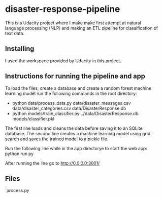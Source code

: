 # disaster-response-pipeline
This is a Udacity project where I make make first attempt at 
natural language processing (NLP) and making an ETL pipeline
for classification of text data.

## Installing
I used the workspace provided by Udacity in this project.

## Instructions for running the pipeline and app
To load the files, create a database and create a random forest
machine learning model run the following commands in the root directory:

- python data/process_data.py data/disaster_messages.csv data/disaster_categories.csv data/DisasterResponse.db
- python models/train_classifier.py ../data/DisasterResponse.db models/classifier.pkl

The first line loads and cleans the data before saving it to an SQLite database. The second line
creates a machine learning model using grid search and saves the trained model to a pickle file.

Run the following line while in the app directorye to start the web app:
python run.py

After running the line go to http://0.0.0.0:3001/

## Files

`process.py


